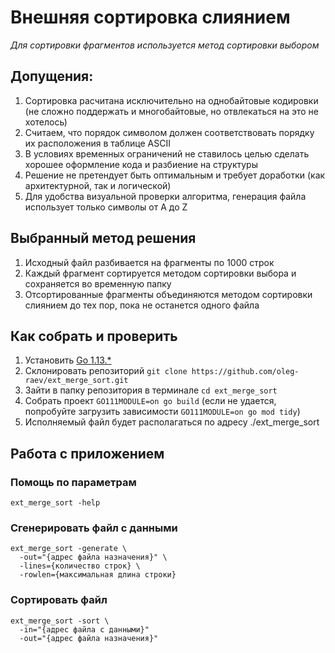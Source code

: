 # Внешняя сортировка слиянием
_Для сортировки фрагментов используется метод сортировки выбором_

## Допущения:
1. Сортировка расчитана исключительно на однобайтовые кодировки (не сложно поддержать и многобайтовые, но отвлекаться
на это не хотелось)
2. Считаем, что порядок символом должен соответствовать порядку их расположения в таблице ASCII
3. В условиях временных ограничений не ставилось целью сделать хорошее оформление кода и разбиение на структуры
4. Решение не претендует быть оптимальным и требует доработки (как архитектурной, так и логической)
5. Для удобства визуальной проверки алгоритма, генерация файла использует только символы от A до Z

## Выбранный метод решения
1. Исходный файл разбивается на фрагменты по 1000 строк
2. Каждый фрагмент сортируется методом сортировки выбора и сохраняется во временную папку
3. Отсортированные фрагменты объединяются методом сортировки слиянием до тех пор, пока не останется одного файла

## Как собрать и проверить
1. Установить [Go 1.13.*](https://golang.org/dl/)
2. Склонировать репозиторий ```git clone https://github.com/oleg-raev/ext_merge_sort.git```
3. Зайти в папку репозитория в терминале `cd ext_merge_sort`
4. Собрать проект `GO111MODULE=on go build` (если не удается, попробуйте загрузить зависимости `GO111MODULE=on go mod tidy`)
5. Исполняемый файл будет располагаться по адресу ./ext_merge_sort

## Работа с приложением
### Помощь по параметрам
```ext_merge_sort -help```

### Сгенерировать файл с данными
```
ext_merge_sort -generate \
  -out="{адрес файла назначения}" \
  -lines={количество строк} \
  -rowlen={максимальная длина строки}
```

### Сортировать файл
```
ext_merge_sort -sort \
  -in="{адрес файла с данными}"
  -out="{адрес файла назначения}"
```
